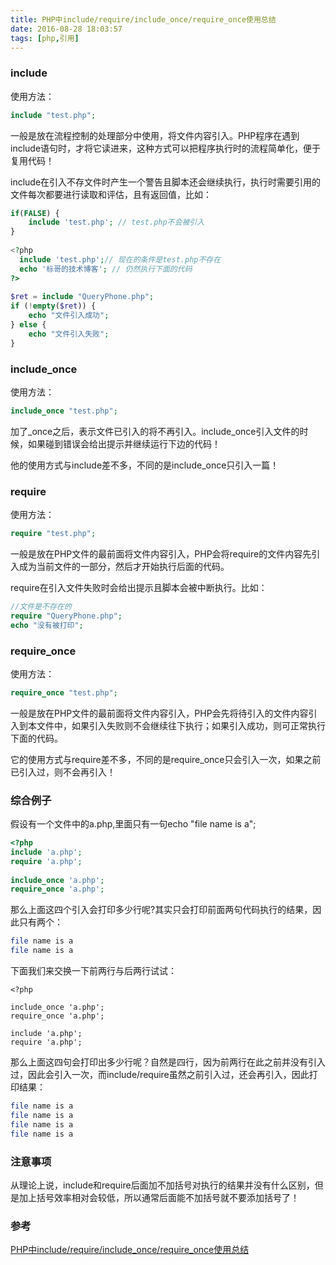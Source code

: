 ```yaml
---
title: PHP中include/require/include_once/require_once使用总结
date: 2016-08-28 18:03:57
tags: [php,引用]
---
```

### include
使用方法：
```php
include "test.php";
```
一般是放在流程控制的处理部分中使用，将文件内容引入。PHP程序在遇到include语句时，才将它读进来，这种方式可以把程序执行时的流程简单化，便于复用代码！
<!-- more -->
include在引入不存文件时产生一个警告且脚本还会继续执行，执行时需要引用的文件每次都要进行读取和评估，且有返回值，比如：
```php
if(FALSE) { 
    include 'test.php'; // test.php不会被引入 
} 
 
<?php
  include 'test.php';// 现在的条件是test.php不存在
  echo '标哥的技术博客'; // 仍然执行下面的代码
?>
 
$ret = include "QueryPhone.php";
if (!empty($ret)) {
    echo "文件引入成功";
} else {
    echo "文件引入失败";
}
```

### include_once
使用方法：
```php
include_once "test.php";
```

加了_once之后，表示文件已引入的将不再引入。include_once引入文件的时候，如果碰到错误会给出提示并继续运行下边的代码！

他的使用方式与include差不多，不同的是include_once只引入一篇！

### require
使用方法：
```php
require "test.php";
```
一般是放在PHP文件的最前面将文件内容引入，PHP会将require的文件内容先引入成为当前文件的一部分，然后才开始执行后面的代码。

require在引入文件失败时会给出提示且脚本会被中断执行。比如：
```php
//文件是不存在的
require "QueryPhone.php";
echo "没有被打印";
```

### require_once
使用方法：
```php
require_once "test.php";
```
一般是放在PHP文件的最前面将文件内容引入，PHP会先将待引入的文件内容引入到本文件中，如果引入失败则不会继续往下执行；如果引入成功，则可正常执行下面的代码。

它的使用方式与require差不多，不同的是require_once只会引入一次，如果之前已引入过，则不会再引入！

### 综合例子
假设有一个文件中的a.php,里面只有一句echo "file name is a";
```php
<?php
include 'a.php';
require 'a.php';
 
include_once 'a.php';
require_once 'a.php';
```
那么上面这四个引入会打印多少行呢?其实只会打印前面两句代码执行的结果，因此只有两个：
```php
file name is a
file name is a
```

下面我们来交换一下前两行与后两行试试：
``` 
<?php
 
include_once 'a.php';
require_once 'a.php';
 
include 'a.php';
require 'a.php';
```

那么上面这四句会打印出多少行呢？自然是四行，因为前两行在此之前并没有引入过，因此会引入一次，而include/require虽然之前引入过，还会再引入，因此打印结果：

```php
file name is a
file name is a
file name is a
file name is a
```

### 注意事项
从理论上说，include和require后面加不加括号对执行的结果并没有什么区别，但是加上括号效率相对会较低，所以通常后面能不加括号就不要添加括号了！

### 参考
[PHP中include/require/include_once/require_once使用总结](http://www.huangyibiao.com/archives/1429)

